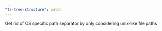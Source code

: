 ```yaml
---
"fs-tree-structure": patch
---
```


Get rid of OS specific path separator by only considering unix-like file paths
